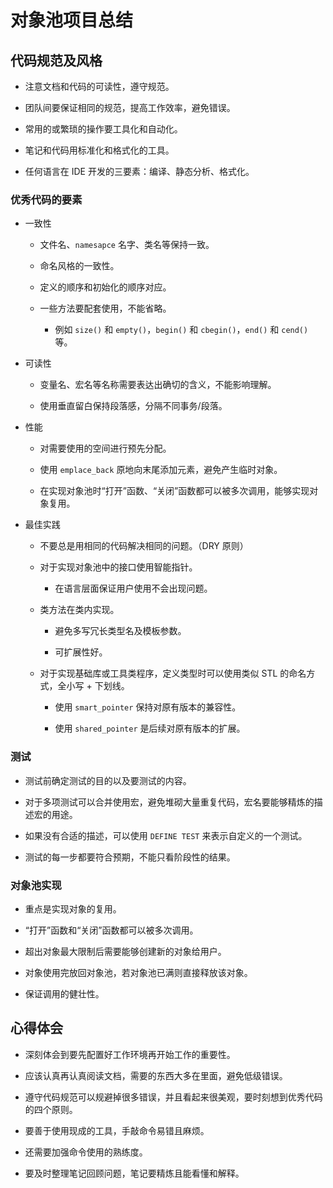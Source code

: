 # 对象池项目总结

## 代码规范及风格

- 注意文档和代码的可读性，遵守规范。

- 团队间要保证相同的规范，提高工作效率，避免错误。

- 常用的或繁琐的操作要工具化和自动化。

- 笔记和代码用标准化和格式化的工具。

- 任何语言在 IDE 开发的三要素：编译、静态分析、格式化。

### 优秀代码的要素

- 一致性

  - 文件名、`namesapce` 名字、类名等保持一致。

  - 命名风格的一致性。

  - 定义的顺序和初始化的顺序对应。

  - 一些方法要配套使用，不能省略。

    - 例如 `size()` 和 `empty()`，`begin()` 和 `cbegin()`，`end()` 和 `cend()` 等。

- 可读性

  - 变量名、宏名等名称需要表达出确切的含义，不能影响理解。

  - 使用垂直留白保持段落感，分隔不同事务/段落。

- 性能

  - 对需要使用的空间进行预先分配。

  - 使用 `emplace_back` 原地向末尾添加元素，避免产生临时对象。

  - 在实现对象池时“打开”函数、“关闭”函数都可以被多次调用，能够实现对象复用。

- 最佳实践

  - 不要总是用相同的代码解决相同的问题。（DRY 原则）

  - 对于实现对象池中的接口使用智能指针。

    - 在语言层面保证用户使用不会出现问题。

  - 类方法在类内实现。

    - 避免多写冗长类型名及模板参数。

    - 可扩展性好。

  - 对于实现基础库或工具类程序，定义类型时可以使用类似 STL 的命名方式，全小写 + 下划线。

    - 使用 `smart_pointer` 保持对原有版本的兼容性。

    - 使用 `shared_pointer` 是后续对原有版本的扩展。

### 测试

- 测试前确定测试的目的以及要测试的内容。

- 对于多项测试可以合并使用宏，避免堆砌大量重复代码，宏名要能够精炼的描述宏的用途。

- 如果没有合适的描述，可以使用 `DEFINE TEST` 来表示自定义的一个测试。

- 测试的每一步都要符合预期，不能只看阶段性的结果。

### 对象池实现

- 重点是实现对象的复用。

- “打开”函数和“关闭”函数都可以被多次调用。

- 超出对象最大限制后需要能够创建新的对象给用户。

- 对象使用完放回对象池，若对象池已满则直接释放该对象。

- 保证调用的健壮性。

## 心得体会

- 深刻体会到要先配置好工作环境再开始工作的重要性。

- 应该认真再认真阅读文档，需要的东西大多在里面，避免低级错误。

- 遵守代码规范可以规避掉很多错误，并且看起来很美观，要时刻想到优秀代码的四个原则。

- 要善于使用现成的工具，手敲命令易错且麻烦。

- 还需要加强命令使用的熟练度。

- 要及时整理笔记回顾问题，笔记要精炼且能看懂和解释。
